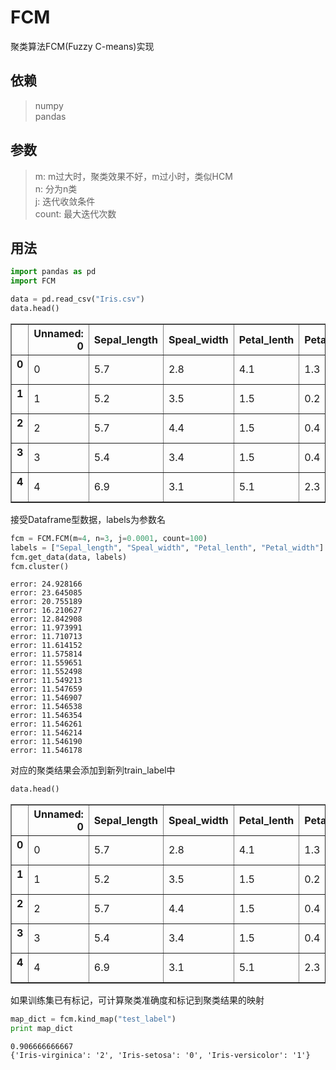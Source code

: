 ﻿# FCM

聚类算法FCM(Fuzzy C-means)实现

## 依赖
>numpy\
pandas

## 参数

>m: m过大时，聚类效果不好，m过小时，类似HCM\
n: 分为n类\
j: 迭代收敛条件\
count: 最大迭代次数

## 用法



```python
import pandas as pd
import FCM
```


```python
data = pd.read_csv("Iris.csv")
data.head()
```




<div>
<style>
    .dataframe thead tr:only-child th {
        text-align: right;
    }

    .dataframe thead th {
        text-align: left;
    }

    .dataframe tbody tr th {
        vertical-align: top;
    }
</style>
<table border="1" class="dataframe">
  <thead>
    <tr style="text-align: right;">
      <th></th>
      <th>Unnamed: 0</th>
      <th>Sepal_length</th>
      <th>Speal_width</th>
      <th>Petal_lenth</th>
      <th>Petal_width</th>
      <th>test_label</th>
    </tr>
  </thead>
  <tbody>
    <tr>
      <th>0</th>
      <td>0</td>
      <td>5.7</td>
      <td>2.8</td>
      <td>4.1</td>
      <td>1.3</td>
      <td>Iris-versicolor</td>
    </tr>
    <tr>
      <th>1</th>
      <td>1</td>
      <td>5.2</td>
      <td>3.5</td>
      <td>1.5</td>
      <td>0.2</td>
      <td>Iris-setosa</td>
    </tr>
    <tr>
      <th>2</th>
      <td>2</td>
      <td>5.7</td>
      <td>4.4</td>
      <td>1.5</td>
      <td>0.4</td>
      <td>Iris-setosa</td>
    </tr>
    <tr>
      <th>3</th>
      <td>3</td>
      <td>5.4</td>
      <td>3.4</td>
      <td>1.5</td>
      <td>0.4</td>
      <td>Iris-setosa</td>
    </tr>
    <tr>
      <th>4</th>
      <td>4</td>
      <td>6.9</td>
      <td>3.1</td>
      <td>5.1</td>
      <td>2.3</td>
      <td>Iris-virginica</td>
    </tr>
  </tbody>
</table>
</div>



接受Dataframe型数据，labels为参数名


```python
fcm = FCM.FCM(m=4, n=3, j=0.0001, count=100)
labels = ["Sepal_length", "Speal_width", "Petal_lenth", "Petal_width"]
fcm.get_data(data, labels)
fcm.cluster()
```

    error: 24.928166
    error: 23.645085
    error: 20.755189
    error: 16.210627
    error: 12.842908
    error: 11.973991
    error: 11.710713
    error: 11.614152
    error: 11.575814
    error: 11.559651
    error: 11.552498
    error: 11.549213
    error: 11.547659
    error: 11.546907
    error: 11.546538
    error: 11.546354
    error: 11.546261
    error: 11.546214
    error: 11.546190
    error: 11.546178
    

对应的聚类结果会添加到新列train_label中


```python
data.head()
```




<div>
<style>
    .dataframe thead tr:only-child th {
        text-align: right;
    }

    .dataframe thead th {
        text-align: left;
    }

    .dataframe tbody tr th {
        vertical-align: top;
    }
</style>
<table border="1" class="dataframe">
  <thead>
    <tr style="text-align: right;">
      <th></th>
      <th>Unnamed: 0</th>
      <th>Sepal_length</th>
      <th>Speal_width</th>
      <th>Petal_lenth</th>
      <th>Petal_width</th>
      <th>test_label</th>
      <th>train_label</th>
    </tr>
  </thead>
  <tbody>
    <tr>
      <th>0</th>
      <td>0</td>
      <td>5.7</td>
      <td>2.8</td>
      <td>4.1</td>
      <td>1.3</td>
      <td>Iris-versicolor</td>
      <td>1</td>
    </tr>
    <tr>
      <th>1</th>
      <td>1</td>
      <td>5.2</td>
      <td>3.5</td>
      <td>1.5</td>
      <td>0.2</td>
      <td>Iris-setosa</td>
      <td>0</td>
    </tr>
    <tr>
      <th>2</th>
      <td>2</td>
      <td>5.7</td>
      <td>4.4</td>
      <td>1.5</td>
      <td>0.4</td>
      <td>Iris-setosa</td>
      <td>0</td>
    </tr>
    <tr>
      <th>3</th>
      <td>3</td>
      <td>5.4</td>
      <td>3.4</td>
      <td>1.5</td>
      <td>0.4</td>
      <td>Iris-setosa</td>
      <td>0</td>
    </tr>
    <tr>
      <th>4</th>
      <td>4</td>
      <td>6.9</td>
      <td>3.1</td>
      <td>5.1</td>
      <td>2.3</td>
      <td>Iris-virginica</td>
      <td>2</td>
    </tr>
  </tbody>
</table>
</div>



如果训练集已有标记，可计算聚类准确度和标记到聚类结果的映射


```python
map_dict = fcm.kind_map("test_label")
print map_dict
```

    0.906666666667
    {'Iris-virginica': '2', 'Iris-setosa': '0', 'Iris-versicolor': '1'}
    
